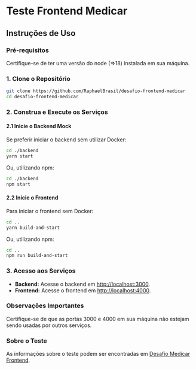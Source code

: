# Teste Frontend Medicar

## Instruções de Uso

### Pré-requisitos

Certifique-se de ter uma versão do node (=>18) instalada em sua máquina.

### 1. Clone o Repositório

```bash
git clone https://github.com/RaphaelBrasil/desafio-frontend-medicar
cd desafio-frontend-medicar
```

### 2. Construa e Execute os Serviços

#### 2.1 Inicie o Backend Mock

Se preferir iniciar o backend sem utilizar Docker:

```bash
cd ./backend
yarn start
```

Ou, utilizando npm:

```bash
cd ./backend
npm start
```

#### 2.2 Inicie o Frontend

Para iniciar o frontend sem Docker:

```bash
cd ..
yarn build-and-start
```

Ou, utilizando npm:

```bash
cd ..
npm run build-and-start
```

### 3. Acesso aos Serviços

- **Backend:** Acesse o backend em [http://localhost:3000](http://localhost:3000).
- **Frontend:** Acesse o frontend em [http://localhost:4000](http://localhost:4000).

### Observações Importantes

Certifique-se de que as portas 3000 e 4000 em sua máquina não estejam sendo usadas por outros serviços.

### Sobre o Teste

As informações sobre o teste podem ser encontradas em [Desafio Medicar Frontend](https://github.com/Intmed-Software/desafio/tree/master/frontend).
